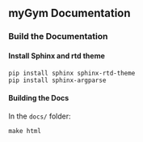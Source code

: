 ## myGym Documentation


### Build the Documentation

#### Install Sphinx and rtd theme

```
pip install sphinx sphinx-rtd-theme
pip install sphinx-argparse
```

#### Building the Docs

In the `docs/` folder:
```
make html
```
